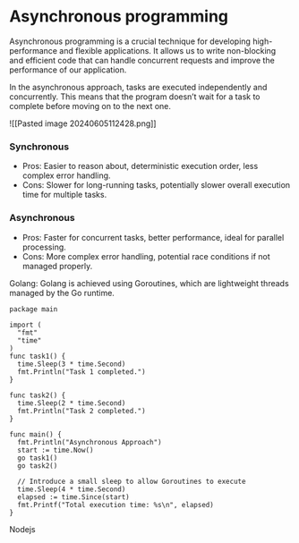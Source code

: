 # Asynchronous programming
Asynchronous programming is a crucial technique for developing high-performance and flexible applications. It allows us to write non-blocking and efficient code that can handle concurrent requests and improve the performance of our application.

In the asynchronous approach, tasks are executed independently and concurrently. This means that the program doesn’t wait for a task to complete before moving on to the next one.

![[Pasted image 20240605112428.png]]
### Synchronous
- Pros: Easier to reason about, deterministic execution order, less complex error handling.
- Cons: Slower for long-running tasks, potentially slower overall execution time for multiple tasks.
### Asynchronous
- Pros: Faster for concurrent tasks, better performance, ideal for parallel processing.
- Cons: More complex error handling, potential race conditions if not managed properly.

Golang: 
Golang is achieved using Goroutines, which are lightweight threads managed by the Go runtime.
```
package main

import (
  "fmt"
  "time"
)
func task1() {
  time.Sleep(3 * time.Second)
  fmt.Println("Task 1 completed.")
}

func task2() {
  time.Sleep(2 * time.Second)
  fmt.Println("Task 2 completed.")
}

func main() {
  fmt.Println("Asynchronous Approach")
  start := time.Now()
  go task1()
  go task2()

  // Introduce a small sleep to allow Goroutines to execute
  time.Sleep(4 * time.Second)
  elapsed := time.Since(start)
  fmt.Printf("Total execution time: %s\n", elapsed)
}
```

Nodejs
```

```